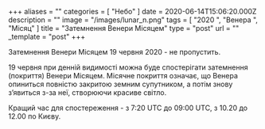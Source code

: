 +++
aliases = ""
categories = [ "Небо" ]
date = 2020-06-14T15:06:20.000Z
description = ""
image = "/images/lunar_n.png"
tags = [ "2020 ", "Венера ", "Місяц" ]
title = "Затемнення Венери Місяцем"
type = "post"
url = ""
_template = "post"
+++

Затемнення Венери Місяцем 19 червня 2020 - не пропустить.  
  
19 червня при денній видимості можна буде спостерігати затемнення (покриття) Венери Місяцем. Місячне покриття означає, що Венера опиниться повністю закритою земним супутником, а потім знову з’явиться з-за неї, створюючи красиве світло.  
  
Кращий час для спостереження - з 7:20 UTC до 09:00 UTC, з 10.20 до 12.00 по Києву.
